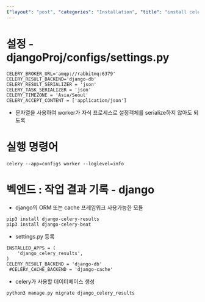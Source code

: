 ```yaml
---
{"layout": "post", "categories": "Installation", "title": "install celery with django", "feature-img": "assets/img/feature_img.png"}
---
```

# 설정 - djangoProj/configs/settings.py

```
CELERY_BROKER_URL='amqp://rabbitmq:6379'
CELERY_RESULT_BACKEND='django-db'
CELERY_RESULT_SERIALIZER = 'json'
CELERY_TASK_SERIALIZER = 'json'
CELERY_TIMEZONE = 'Asia/Seoul'
CELERY_ACCEPT_CONTENT = ['application/json']
```

- 문자열을 사용하여 worker가 자식 프로세스로 설정객체를 serialize하지 않아도 되도록

# 실행 명령어

```
celery --app=configs worker --loglevel=info
```

# 벡엔드 : 작업 결과 기록 - django

- django의 ORM 또는 cache 프레임워크 사용가능한 모듈

```
pip3 install django-celery-results
pip3 install django-celery-beat
```

- settings.py 등록

```
INSTALLED_APPS = (
    'django_celery_results',
)
CELERY_RESULT_BACKEND = 'django-db'
 #CELERY_CACHE_BACKEND = 'django-cache'
```

- celery가 사용할 데이터베이스 생성

```
python3 manage.py migrate django_celery_results
```

